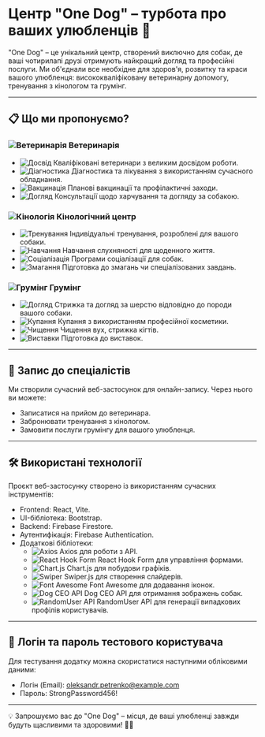 # Центр "One Dog" – турбота про ваших улюбленців 🐾

"One Dog" – це унікальний центр, створений виключно для собак, де ваші чотирилапі друзі отримують найкращий догляд та професійні послуги. Ми об'єднали все необхідне для здоров'я, розвитку та краси вашого улюбленця: висококваліфіковану ветеринарну допомогу, тренування з кінологом та грумінг.

---

## 📋 Що ми пропонуємо?

### ![Ветеринарія](https://img.icons8.com/ios-filled/50/ffffff/stethoscope.png) Ветеринарія
- ![Досвід](https://img.icons8.com/ios-filled/25/ffffff/medical-doctor.png) Кваліфіковані ветеринари з великим досвідом роботи.
- ![Діагностика](https://img.icons8.com/ios-filled/25/ffffff/heart-with-pulse.png) Діагностика та лікування з використанням сучасного обладнання.
- ![Вакцинація](https://img.icons8.com/ios-filled/25/ffffff/syringe.png) Планові вакцинації та профілактичні заходи.
- ![Догляд](https://img.icons8.com/ios-filled/25/ffffff/dog-training.png) Консультації щодо харчування та догляду за собакою.

### ![Кінологія](https://img.icons8.com/ios-filled/50/ffffff/paw.png) Кінологічний центр
- ![Тренування](https://img.icons8.com/ios-filled/25/ffffff/dog.png) Індивідуальні тренування, розроблені для вашого собаки.
- ![Навчання](https://img.icons8.com/ios-filled/25/ffffff/bone.png) Навчання слухняності для щоденного життя.
- ![Соціалізація](https://img.icons8.com/ios-filled/25/ffffff/conference.png) Програми соціалізації для собак.
- ![Змагання](https://img.icons8.com/ios-filled/25/ffffff/trophy.png) Підготовка до змагань чи спеціалізованих завдань.

### ![Грумінг](https://img.icons8.com/ios-filled/50/ffffff/scissors.png) Грумінг
- ![Догляд](https://img.icons8.com/ios-filled/25/ffffff/dog.png) Стрижка та догляд за шерстю відповідно до породи вашого собаки.
- ![Купання](https://img.icons8.com/ios-filled/25/ffffff/shower.png) Купання з використанням професійної косметики.
- ![Чищення](https://img.icons8.com/ios-filled/25/ffffff/ear.png) Чищення вух, стрижка кігтів.
- ![Виставки](https://img.icons8.com/ios-filled/25/ffffff/star.png) Підготовка до виставок.

---

## 📅 Запис до спеціалістів

Ми створили сучасний веб-застосунок для онлайн-запису. Через нього ви можете:
- Записатися на прийом до ветеринара.
- Забронювати тренування з кінологом.
- Замовити послуги грумінгу для вашого улюбленця.

---

## 🛠 Використані технології

Проєкт веб-застосунку створено із використанням сучасних інструментів:

- Frontend: React, Vite.
- UI-бібліотека: Bootstrap.
- Backend: Firebase Firestore.
- Аутентифікація: Firebase Authentication.
- Додаткові бібліотеки:
  - ![Axios](https://img.icons8.com/ios-filled/25/ffffff/network.png) Axios для роботи з API.
  - ![React Hook Form](https://img.icons8.com/ios-filled/25/ffffff/document.png) React Hook Form для управління формами.
  - ![Chart.js](https://img.icons8.com/ios-filled/25/ffffff/chart.png) Chart.js для побудови графіків.
  - ![Swiper](https://img.icons8.com/ios-filled/25/ffffff/slider.png) Swiper.js для створення слайдерів.
  - ![Font Awesome](https://img.icons8.com/ios-filled/25/ffffff/star.png) Font Awesome для додавання іконок.
  - ![Dog CEO API](https://img.icons8.com/ios-filled/25/ffffff/dog.png) Dog CEO API для отримання зображень собак.
  - ![RandomUser API](https://img.icons8.com/ios-filled/25/ffffff/user.png) RandomUser API для генерації випадкових профілів користувачів.

---

## 🔑 Логін та пароль тестового користувача

Для тестування додатку можна скористатися наступними обліковими даними:

- Логін (Email): oleksandr.petrenko@example.com  
- Пароль: StrongPassword456!

---

💡 Запрошуємо вас до "One Dog" – місця, де ваші улюбленці завжди будуть щасливими та здоровими! 🐕‍🦺
